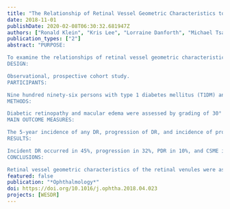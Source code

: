```yaml
---
title: "The Relationship of Retinal Vessel Geometric Characteristics to the Incidence and Progression of Diabetic Retinopathy"
date: 2018-11-01
publishDate: 2020-02-08T06:30:32.681947Z
authors: ["Ronald Klein", "Kris Lee", "Lorraine Danforth", "Michael Tsai", "Ronald Gangnon", "Stacy Meuer", "Tien Wong", "Carol Cheung", "Barbara Klein"]
publication_types: ["2"]
abstract: "PURPOSE:

To examine the relationships of retinal vessel geometric characteristics (RVGCs) to the incidence and progression of diabetic retinopathy (DR).
DESIGN:

Observational, prospective cohort study.
PARTICIPANTS:

Nine hundred ninety-six persons with type 1 diabetes mellitus (T1DM) and 1370 persons with type 2 diabetes mellitus (T2DM) seen at a baseline examination who were eligible for follow-up examinations at subsequent 5-year intervals. A total of 3846 person-interval data from these follow-up examinations are the basis for the analyses.
METHODS:

Diabetic retinopathy and macular edema were assessed by grading of 30° stereoscopic color fundus photographs. Retinal vessel geometric characteristics were assessed using the Singapore I Vessel Assessment program from a digitized copy of 1 of the field 1 fundus photographs obtained at baseline and follow-up.
MAIN OUTCOME MEASURES:

The 5-year incidence of any DR, progression of DR, and incidence of proliferative diabetic retinopathy (PDR) and clinically significant macular edema (CSME) in right eyes.
RESULTS:

Incident DR occurred in 45%, progression in 32%, PDR in 10%, and CSME in 5%. While adjusting for glycated hemoglobin, duration of diabetes, and other factors, retinal arteriolar simple tortuosity was associated significantly with the incidence of any DR (odds ratio [OR], 1.17; 95% confidence interval [CI], 1.01-1.35). Retinal venular branching angle was associated significantly with progression of DR (OR, 1.18; 95% CI, 1.03-1.36), retinal venular curvature tortuosity was associated significantly with the incidence of PDR (OR, 1.15; 95% CI, 1.01-1.30), and retinal venular branching angle (OR, 1.41; 95% CI, 1.10-1.82) was associated significantly with the incidence of CSME. There were no significant associations of other RVGCs with any of the DR outcomes in the full multivariate model. Inclusion of all possible RVGCs did not improve the predictive value of the models that already included retinal vessel diameter and baseline DR severity level.
CONCLUSIONS:

Retinal vessel geometric characteristics of the retinal venules were associated with progression of DR; however, most of the RVGCs measured from digitized fundus photographs added little to the assessment of risk of incidence and progression of DR when other risk factors were considered in T1DM and T2DM."
featured: false
publication: "*Ophthalmology*"
doi: https://doi.org/10.1016/j.ophtha.2018.04.023
projects: [WESDR]
---
```


